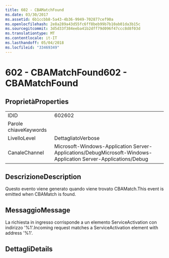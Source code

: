 ```yaml
---
title: 602 - CBAMatchFound
ms.date: 03/30/2017
ms.assetid: 6b1ccbb8-5a43-4b36-9949-702877cef90a
ms.openlocfilehash: 2e8a289a43d55fc6ff8beb99b7b10ab01da3b15c
ms.sourcegitcommit: 3d5d33f384eeba41b2dff79d096f47ccc8d8f03d
ms.translationtype: MT
ms.contentlocale: it-IT
ms.lasthandoff: 05/04/2018
ms.locfileid: "33469349"
---
```

# <a name="602---cbamatchfound"></a><span data-ttu-id="39781-102">602 - CBAMatchFound</span><span class="sxs-lookup"><span data-stu-id="39781-102">602 - CBAMatchFound</span></span>
## <a name="properties"></a><span data-ttu-id="39781-103">Proprietà</span><span class="sxs-lookup"><span data-stu-id="39781-103">Properties</span></span>  
  
|||  
|-|-|  
|<span data-ttu-id="39781-104">ID</span><span class="sxs-lookup"><span data-stu-id="39781-104">ID</span></span>|<span data-ttu-id="39781-105">602</span><span class="sxs-lookup"><span data-stu-id="39781-105">602</span></span>|  
|<span data-ttu-id="39781-106">Parole chiave</span><span class="sxs-lookup"><span data-stu-id="39781-106">Keywords</span></span>||  
|<span data-ttu-id="39781-107">Livello</span><span class="sxs-lookup"><span data-stu-id="39781-107">Level</span></span>|<span data-ttu-id="39781-108">Dettagliato</span><span class="sxs-lookup"><span data-stu-id="39781-108">Verbose</span></span>|  
|<span data-ttu-id="39781-109">Canale</span><span class="sxs-lookup"><span data-stu-id="39781-109">Channel</span></span>|<span data-ttu-id="39781-110">Microsoft-Windows-Application Server-Applications/Debug</span><span class="sxs-lookup"><span data-stu-id="39781-110">Microsoft-Windows-Application Server-Applications/Debug</span></span>|  
  
## <a name="description"></a><span data-ttu-id="39781-111">Descrizione</span><span class="sxs-lookup"><span data-stu-id="39781-111">Description</span></span>  
 <span data-ttu-id="39781-112">Questo evento viene generato quando viene trovato CBAMatch.</span><span class="sxs-lookup"><span data-stu-id="39781-112">This event is emitted when CBAMatch is found.</span></span>  
  
## <a name="message"></a><span data-ttu-id="39781-113">Messaggio</span><span class="sxs-lookup"><span data-stu-id="39781-113">Message</span></span>  
 <span data-ttu-id="39781-114">La richiesta in ingresso corrisponde a un elemento ServiceActivation con indirizzo '%1'.</span><span class="sxs-lookup"><span data-stu-id="39781-114">Incoming request matches a ServiceActivation element with address '%1'.</span></span>  
  
## <a name="details"></a><span data-ttu-id="39781-115">Dettagli</span><span class="sxs-lookup"><span data-stu-id="39781-115">Details</span></span>
